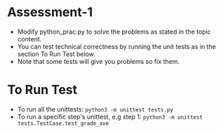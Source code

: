# Assessment-1

* Modify python_prac.py to solve the problems as stated in the topic content.
* You can test technical correctness by running the unit tests as in the section To Run Test below.
* Note that some tests will give you problems so fix them.


# To Run Test

* To run all the unittests: `python3 -m unittest tests.py`
* To run a specific step's unittest, e.g step 1: `python3 -m unittest tests.TestCase.test_grade_ave`
